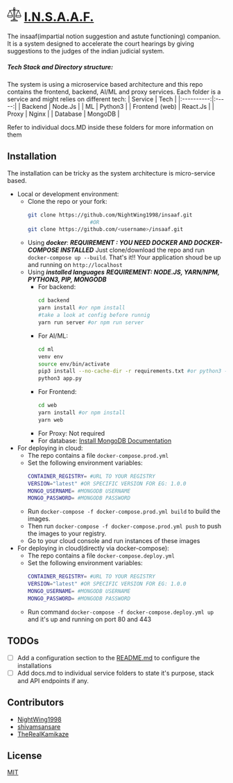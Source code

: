 # <img src="web/public/law.png" alt="insaaf logo" width=32 height=32 > [I.N.S.A.A.F.](https://ec2-3-236-209-176.compute-1.amazonaws.com/)

The insaaf(impartial notion suggestion and astute functioning) companion. It is a system designed to accelerate the court hearings by giving suggestions to the judges of the indian judicial system.

##### Tech Stack and Directory structure:

The system is using a microservice based architecture and this repo contains the frontend, backend, AI/ML and proxy services. Each folder is a service and might relies on different tech:
| Service | Tech |
|:----------:|:-----:|
| Backend | Node.Js |
| ML | Python3 |
| Frontend (web) | React.Js |
| Proxy | Nginx |
| Database | MongoDB |

Refer to individual docs.MD inside these folders for more information on them

## Installation

The installation can be tricky as the system architecture is micro-service based.

-   Local or development environment:
    -   Clone the repo or your fork:
        ```bash
        git clone https://github.com/NightWing1998/insaaf.git
                            #OR
        git clone https://github.com/<username>/insaaf.git
        ```
    -   Using **_docker_**:
        **_REQUIREMENT : YOU NEED DOCKER AND DOCKER-COMPOSE INSTALLED_**
        Just clone/download the repo and run `docker-compose up --build`. That's it!! Your application shoud be up and running on `http://localhost`
    -   Using **_installed languages_**
        **_REQUIREMENT: NODE.JS, YARN/NPM, PYTHON3, PIP, MONGODB_**
        -   For backend:
            ```bash
            cd backend
            yarn install #or npm install
            #take a look at config before runnig
            yarn run server #or npm run server
            ```
        -   For AI/ML:
            ```bash
            cd ml
            venv env
            source env/bin/activate
            pip3 install --no-cache-dir -r requirements.txt #or python3 -m pip install --no-cache-dir -r requirements.txt
            python3 app.py
            ```
        -   For Frontend:
            ```bash
            cd web
            yarn install #or npm install
            yarn web
            ```
        -   For Proxy:
            Not required
        -   For database:
            [Install MongoDB Documentation](https://docs.mongodb.com/manual/installation/)
-   For deploying in cloud:
    -   The repo contains a file `docker-compose.prod.yml`
    -   Set the following environment variables:
        ```bash
        CONTAINER_REGISTRY= #URL TO YOUR REGISTRY
        VERSION="latest" #OR SPECIFIC VERSION FOR EG: 1.0.0
        MONGO_USERNAME= #MONGODB USERNAME
        MONGO_PASSWORD= #MONGODB PASSWORD
        ```
    -   Run `docker-compose -f docker-compose.prod.yml build` to build the images.
    -   Then run `docker-compose -f docker-compose.prod.yml push` to push the images to your registry.
    -   Go to your cloud console and run instances of these images
-   For deploying in cloud(directly via docker-compose):
    -   The repo contains a file `docker-compose.deploy.yml`
    -   Set the following environment variables:
        ```bash
        CONTAINER_REGISTRY= #URL TO YOUR REGISTRY
        VERSION="latest" #OR SPECIFIC VERSION FOR EG: 1.0.0
        MONGO_USERNAME= #MONGODB USERNAME
        MONGO_PASSWORD= #MONGODB PASSWORD
        ```
    -   Run command `docker-compose -f docker-compose.deploy.yml up` and it's up and running on port 80 and 443

## TODOs

-   [ ] Add a configuration section to the [README.md](#) to configure the installations
-   [ ] Add docs.md to individual service folders to state it's purpose, stack and API endpoints if any.

## Contributors

-   [NightWing1998](https://github.com/NightWing1998)
-   [shivamsansare](https://github.com/shivamsansare)
-   [TheRealKamikaze](https://github.com/TheRealKamikaze)

## License

[MIT](LICENSE)
